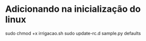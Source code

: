 
# Adicionando na inicialização do linux
sudo chmod +x irrigacao.sh
sudo update-rc.d sample.py defaults